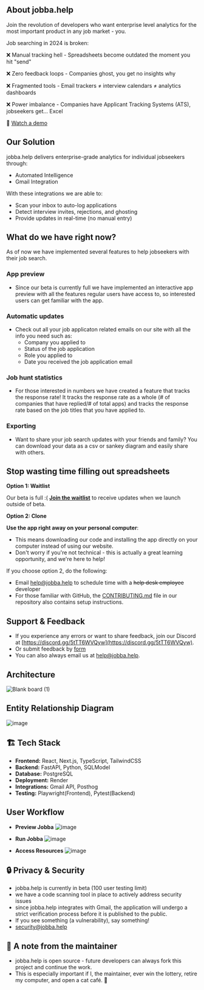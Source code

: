 ## **About jobba.help**

Join the revolution of developers who want enterprise level analytics for the most important product in any job market - you.

Job searching in 2024 is broken:

❌ Manual tracking hell - Spreadsheets become outdated the moment you hit "send"

❌ Zero feedback loops - Companies ghost, you get no insights why

❌ Fragmented tools - Email trackers ≠ interview calendars ≠ analytics dashboards

❌ Power imbalance - Companies have Applicant Tracking Systems (ATS), jobseekers get... Excel

🎥 [Watch a demo](https://youtube.com/shorts/YT7qzTh2Q7A?feature=share)

## **Our Solution**
jobba.help delivers enterprise-grade analytics for individual jobseekers through:

- Automated Intelligence
- Gmail Integration

With these integrations we are able to:

- Scan your inbox to auto-log applications
- Detect interview invites, rejections, and ghosting
- Provide updates in real-time (no manual entry)

## **What do we have right now?**
As of now we have implemented several features to help jobseekers with their job search.

### App preview
- Since our beta is currently full we have implemented an interactive app preview with all the features regular users have access to, so interested users can get familiar with the app.

### Automatic updates
- Check out all your job applicaton related emails on our site with all the info you need such as:
   - Company you applied to
   - Status of the job application
   - Role you applied to
   - Date you received the job application email

### Job hunt statistics
- For those interested in numbers we have created a feature that tracks the response rate! It tracks the response rate as a whole (# of companies that have replied/# of total apps) and tracks the response rate based on the job titles that you have applied to.

### Exporting
- Want to share your job search updates with your friends and family? You can download your data as a csv or sankey diagram and easily share with others.

## **Stop wasting time filling out spreadsheets**

**Option 1: Waitlist**

Our beta is full :( **[Join the waitlist](https://dashboard.mailerlite.com/forms/1348245/149432531062621442/share)** to receive updates when we launch outside of beta.

**Option 2: Clone**

**Use the app right away on your personal computer**:
   - This means downloading our code and installing the app directly on your computer instead of using our website.
   - Don't worry if you're not technical - this is actually a great learning opportunity, and we're here to help!

If you choose option 2, do the following: 
- Email [help@jobba.help](mailto:help@jobba.help?subject=Help%20Running%20App%20On%20Personal%20Computer) to schedule time with a ~~help desk employee~~ developer
- For those familiar with GitHub, the [CONTRIBUTING.md](https://github.com/lnovitz/jobseeker-analytics/blob/main/CONTRIBUTING.md) file in our repository also contains setup instructions.

## **Support & Feedback**

- If you experience any errors or want to share feedback, join our Discord at [https://discord.gg/5tTT6WVQyw](https://discord.gg/5tTT6WVQyw).
- Or submit feedback by [form](https://docs.google.com/forms/d/e/1FAIpQLSeTJB5JDo-SNdVn2Ga3caExaYlwempeYHhWbEiao3jNCWXogQ/viewform?usp=sharing)
- You can also always email us at [help@jobba.help](mailto:help@jobba.help).

## **Architecture**
![Blank board (1)](https://github.com/user-attachments/assets/0b1d2f15-5bb2-4143-a281-1ea7b60a0fbb)

## **Entity Relationship Diagram**
![image](https://github.com/user-attachments/assets/f0f0fc54-5008-45f8-ad53-64ea391461f6)

##  🏗 **Tech Stack**

- **Frontend:** React, Next.js, TypeScript, TailwindCSS
- **Backend:** FastAPI, Python, SQLModel
- **Database:** PostgreSQL
- **Deployment:** Render
- **Integrations:** Gmail API, Posthog
- **Testing:** Playwright(Frontend), Pytest(Backend)

## **User Workflow**

- **Preview Jobba**
![image](https://github.com/user-attachments/assets/ad55577f-c610-4336-9583-23e2f91e6371)

- **Run Jobba**
![image](https://github.com/user-attachments/assets/f8397476-2eed-4360-b40a-8216030e3f47)

- **Access Resources**
![image](https://github.com/user-attachments/assets/613dd18c-fb75-4d71-9d3f-5dda53bf180f)

## 🔒 **Privacy & Security**

- jobba.help is currently in beta (100 user testing limit)
- we have a code scanning tool in place to actively address security issues
- since jobba.help integrates with Gmail, the application will undergo a strict verification process before it is published to the public. 
- If you see something (a vulnerability), say something! 
- security@jobba.help

## 📢 **A note from the maintainer**

- jobba.help is open source - future developers can always fork this project and continue the work. 
- This is especially important if I, the maintainer, ever win the lottery, retire my computer, and open a cat café. 👀 

